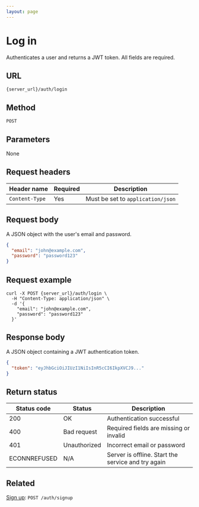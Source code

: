 ```yaml
---
layout: page
---
```


# Log in

Authenticates a user and returns a JWT token. All fields are required.

## URL

```text
{server_url}/auth/login
```

## Method

`POST`

## Parameters

None

## Request headers

| Header name     | Required | Description                       |
|-----------------|----------|-----------------------------------|
| `Content-Type`  | Yes      | Must be set to `application/json` |

## Request body

A JSON object with the user's email and password.

```json
{
  "email": "john@example.com",
  "password": "password123"
}
```

## Request example

```shell
curl -X POST {server_url}/auth/login \
  -H "Content-Type: application/json" \
  -d '{
    "email": "john@example.com",
    "password": "password123"
  }'
```

## Response body

A JSON object containing a JWT authentication token.

```json
{
  "token": "eyJhbGciOiJIUzI1NiIsInR5cCI6IkpXVCJ9..."
}
```

## Return status

| Status code  | Status       | Description                                        |
|--------------|--------------|----------------------------------------------------|
| 200          | OK           | Authentication successful                          |
| 400          | Bad request  | Required fields are missing or invalid             |
| 401          | Unauthorized | Incorrect email or password                        |
| ECONNREFUSED | N/A          | Server is offline. Start the service and try again |

## Related

[Sign up](post-auth-signup.md): `POST /auth/signup`
